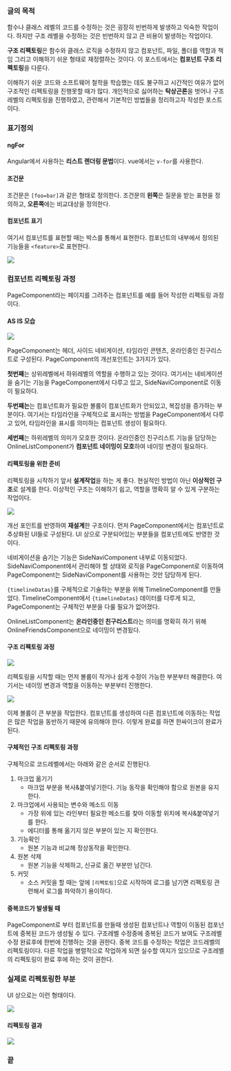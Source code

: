 ### 글의 목적
함수나 클래스 레벨의 코드를 수정하는 것은 굉장히 빈번하게 발생하고 익숙한 작업이다.
하지만 구조 레벨을 수정하는 것은 빈번하지 않고 큰 비용이 발생하는 작업이다.

**구조 리펙토링**은 함수와 클래스 로직을 수정하지 않고
컴포넌트, 파일, 폴더를 역할과 책임 그리고 이해하기 쉬운 형태로 재정렬하는 것이다.
이 포스트에서는 **컴포넌트 구조 리펙토링**을 다룬다.

이해하기 쉬운 코드와 소프트웨어 철학을 학습했는 데도 불구하고 시간적인 여유가 없어
구조적인 리펙토링을 진행못할 때가 많다.
개인적으로 싫어하는 **탁상곤론**을 벗어나 구조레벨의 리펙토링을 진행하였고,
관련해서 기본적인 방법들을 정리하고자 작성한 포스트이다.

### 표기정의
#### ngFor
Angular에서 사용하는 **리스트 렌더링 문법**이다. vue에서는 `v-for`를 사용한다.

#### 조건문
조건문은 `[foo=bar]`과 같은 형태로 정의한다.
조건문의 **왼쪽**은 질문을 받는 표현을 정의하고, **오른쪽**에는 비교대상을 정의한다.

#### 컴포넌트 표기
여기서 컴포넌트를 표현할 때는 박스를 통해서 표현한다. 컴포넌트의 내부에서 정의된 기능들을 `<feature>`로 표현한다.

![](https://chodragon9.github.io/assets/img/structure-refactoring/1.png)

### 컴포넌트 리펙토링 과정
PageComponent라는 페이지를 그려주는 컴포넌트를 예를 들어 작성한 리펙토링 과정이다.

#### AS IS 모습
![](https://chodragon9.github.io/assets/img/structure-refactoring/2.png)

PageComponent는 헤더, 사이드 네비게이션, 타임라인 콘텐츠, 온라인중인 친구리스트로 구성된다.
PageComponent의 개선포인트는 3가지가 있다.

**첫번째**는 상위레벨에서 하위레벨의 역할을 수행하고 있는 것이다.
여기서는 네비게이션을 숨기는 기능을 PageComponent에서 다루고 있고, SideNaviComponent로 이동이 필요하다.

**두번째는**는 컴포넌트화가 필요한 볼륨이 컴포넌트화가 안되있고, 복잡성을 증가하는 부분이다.
여기서는 타임라인을 구체적으로 표시하는 방법을 PageComponent에서 다루고 있어,
타임라인을 표시를 의미하는 컴포넌트 생성이 필요하다.

**세번째**는 하위레벨의 의미가 모호한 것이다.
온라인중인 친구리스트 기능을 담당하는 OnlineListComponent가 **컴포넌트 네이밍이 모호**하여 네이밍 변경이 필요하다.

#### 리펙토링을 위한 준비
리펙토링을 시작하기 앞서 **설계작업**을 하는 게 좋다. 현실적인 방법이 아닌 **이상적인 구조**로 설계를 한다.
이상적인 구조는 이해하기 쉽고, 역할을 명확히 알 수 있게 구분하는 작업이다.

![](https://chodragon9.github.io/assets/img/structure-refactoring/3.png)

개선 포인트를 반영하여 **재설계**한 구조이다. 먼저 PageComponent에서는 컴포넌트로 추상화된 UI들로 구성된다.
UI 상으로 구분되어있는 부분들을 컴포넌트에도 반영한 것이다.

네비게이션을 숨기는 기능은 SideNaviComponent 내부로 이동되었다.
SideNaviComponent에서 관리해야 할 상태와 로직을 PageComponent로 이동하여
PageComponent는 SideNaviComponent를 사용하는 것만 담당하게 된다.

`{timelineDatas}`를 구체적으로 기술하는 부분을 위해 TimelineComponent를 만들었다.
TimelineComponent에서 `{timelineDatas}` 데이터를 다루게 되고,
PageComponent는 구체적인 부분을 다룰 필요가 없어졌다. 

OnlineListComponent는 **온라인중인 친구리스트**라는 의미를 명확히 하기 위해
OnlineFriendsComponent으로 네이밍이 변경됬다.

#### 구조 리펙토링 과정
![](https://chodragon9.github.io/assets/img/structure-refactoring/4.png)

리펙토링을 시작할 때는 먼저 볼륨이 작거나 쉽게 수정이 가능한 부분부터 해결한다.
여기서는 네이밍 변경과 역할을 이동하는 부분부터 진행한다.

![](https://chodragon9.github.io/assets/img/structure-refactoring/5.png)

이제 볼륨이 큰 부분을 작업한다. 컴포넌트를 생성하여 다른 컴포넌트에 이동하는 작업은 많은 작업을 동반하기 때문에 유의해야 한다.
이렇게 완료를 하면 한싸이크이 완료가 된다.

#### 구체적인 구조 리펙토링 과정
구체적으로 코드레벨에서는 아래와 같은 순서로 진행된다.
1. 마크업 옮기기
   - 마크업 부분을 복사&붙여넣기한다. 기능 동작을 확인해야 함으로 원본을 유지한다.
2. 마크업에서 사용되는 변수와 메소드 이동
   - 가장 위에 있는 라인부터 필요한 메소드를 찾아 이동할 위치에 복사&붙여넣기를 한다.
   - 에디터를 통해 옮기지 않은 부분이 있는 지 확인한다.
3. 기능확인
   - 원본 기능과 비교해 정상동작을 확인한다.
4. 원본 삭제
   - 원본 기능을 삭제하고, 신규로 옮긴 부분만 남긴다.
5. 커밋
   - 소스 커밋을 할 때는 앞에 `[리펙토링]`으로 시작하여 로그를 남기면 리펙토링 관련해서 로그를 파악하기 용이하다.
   
#### 중복코드가 발생될 때
PageComponent로 부터 컴포넌트를 만들때 생성된 컴포넌트나 역할이 이동된 컴포넌트에 중복된 코드가 생성될 수 있다.
구조레벨 수정중에 중복된 코드가 보여도 구조레벨 수정 완료후에 한번에 진행하는 것을 권한다.
중복 코드를 수정하는 작업은 코드레벨의 리펙토링이다.
다른 작업을 병렬적으로 작업하게 되면 실수할 여지가 있으므로 구조레벨의 리펙토링이 완료 후에 하는 것이 권한다.

### 실제로 리펙토링한 부분
UI 상으로는 이런 형태이다.

![](https://chodragon9.github.io/assets/img/structure-refactoring/6.png)
#### 리펙토링 결과
![](https://chodragon9.github.io/assets/img/structure-refactoring/7.png)

### 끝